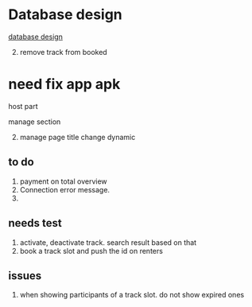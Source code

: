 # Database design

[database design](https://lucid.app/lucidchart/1eeec016-f3d1-4ab1-9c95-58dee27f16af/edit?invitationId=inv_98bb3e41-4479-4bec-b8b5-dd211c98fa60&page=0_0#)

2. remove track from booked

# need fix app apk

host part

manage section

2. manage page title change dynamic

<!-- ----------------------------------------------------------------------------------------------- -->

## to do

1. payment on total overview
2. Connection error message.
3.

## needs test

1. activate, deactivate track. search result based on that
2. book a track slot and push the id on renters

## issues

1. when showing participants of a track slot. do not show expired ones
